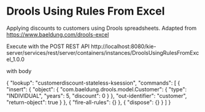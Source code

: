 Drools Using Rules From Excel
=============================

Applying discounts to customers using Drools spreadsheets. Adapted from https://www.baeldung.com/drools-excel

Execute with the POST REST API http://localhost:8080/kie-server/services/rest/server/containers/instances/DroolsUsingRulesFromExcel_1.0.0

with body

{
    "lookup": "customerdiscount-stateless-ksession",
    "commands": [
        {
            "insert": {
                "object": {
                    "com.baeldung.drools.model.Customer": {
                        "type": "INDIVIDUAL",
                        "years": 5,
                        "discount": 0
                    }
                },
                "out-identifier": "customer",
                "return-object": true
            }
        },
        {
            "fire-all-rules": {}
        },
        {
            "dispose": {}
        }
    ]
}

